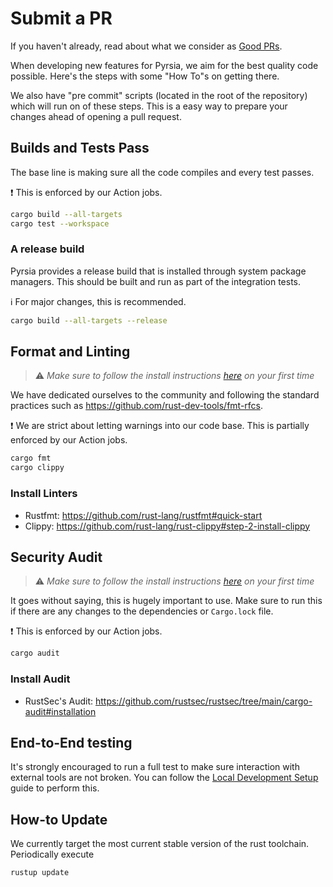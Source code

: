 # Submit a PR

If you haven't already, read about what we consider as [Good PRs](./good_pr.md).

When developing new features for Pyrsia, we aim for the best quality code possible. Here's the steps with some "How To"s on getting there.

We also have "pre commit" scripts (located in the root of the repository) which will run on of these steps.
This is a easy way to prepare your changes ahead of opening a pull request.

## Builds and Tests Pass

The base line is making sure all the code compiles and every test passes.

❗ This is enforced by our Action jobs.

```sh
cargo build --all-targets
cargo test --workspace
```

### A release build

Pyrsia provides a release build that is installed through system package managers. This should be built and run as part of the integration tests.

ℹ️ For major changes, this is recommended.

```sh
cargo build --all-targets --release
```

## Format and Linting

> ⚠️ _Make sure to follow the install instructions [here](#install-linters) on your first time_

We have dedicated ourselves to the community and following the standard practices such as <https://github.com/rust-dev-tools/fmt-rfcs>.

❗ We are strict about letting warnings into our code base. This is partially enforced by our Action jobs.

```sh
cargo fmt
cargo clippy
```

### Install Linters

- Rustfmt: <https://github.com/rust-lang/rustfmt#quick-start>
- Clippy: <https://github.com/rust-lang/rust-clippy#step-2-install-clippy>

## Security Audit

> ⚠️ _Make sure to follow the install instructions [here](#install-audit) on your first time_

It goes without saying, this is hugely important to use. Make sure to run this if there are any changes to the dependencies or `Cargo.lock` file.

❗ This is enforced by our Action jobs.

```sh
cargo audit
```

### Install Audit

- RustSec's Audit: <https://github.com/rustsec/rustsec/tree/main/cargo-audit#installation>

## End-to-End testing

It's strongly encouraged to run a full test to make sure interaction with external tools are not broken.
You can follow the [Local Development Setup](local_dev_setup.md) guide to perform this.

## How-to Update

We currently target the most current stable version of the rust toolchain. Periodically execute

```sh
rustup update
```
